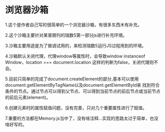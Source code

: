 # 浏览器沙箱
1.这个是作者自己写的很简单的一个浏览器沙箱，有很多东西木有补充。

2.这个沙箱主要针对某普期刊的瑞数5第一部分js进行补充环境。

3.沙箱主要用途是为了做调试用的，来检测瑞数5运行JS过程用到的环境。

4.沙箱默认关闭代理，代理window等属性时，会导致window instanceof Window，location === document.location
这样的判断为false，关闭代理则不会。

5.目前只简单的完成了document.createElement的部分,基本可以使用
document.getElementByTagName以及document.getElementById来
找到符合条件的节点。通过节点可以得到父节点、可以得到当前节点的前后节点或当前节点的前后元素(element)。

6.创建元素时的属性赋值问题，没有完善，只对几个重要属性进行了赋值。

7.重要的方法都在Memory.js当中了，没有啥注释...实现的思路太过于简单，也没啥好写的。